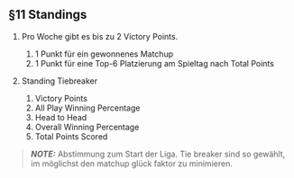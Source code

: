 ## §11 Standings

1. Pro Woche gibt es bis zu 2 Victory Points.

    1. 1 Punkt für ein gewonnenes Matchup
    2. 1 Punkt für eine Top-6 Platzierung am Spieltag nach Total Points

2. Standing Tiebreaker

    1. Victory Points
    2. All Play Winning Percentage
    3. Head to Head
    4. Overall Winning Percentage
    5. Total Points Scored

> **_NOTE:_**  Abstimmung zum Start der Liga. Tie breaker sind so gewählt, im möglichst den matchup glück faktor zu minimieren.